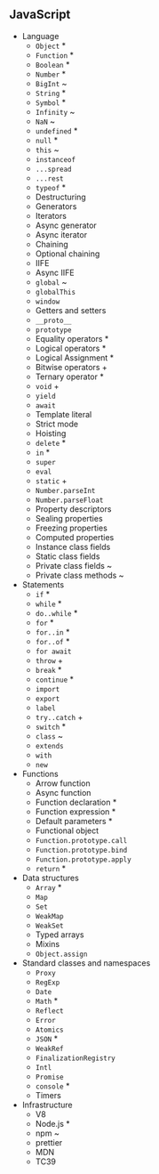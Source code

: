 ## JavaScript

- Language
  - `Object` *
  - `Function` *
  - `Boolean` *
  - `Number` *
  - `BigInt` ~
  - `String` *
  - `Symbol` *
  - `Infinity` ~
  - `NaN` ~
  - `undefined` *
  - `null` *
  - `this` ~
  - `instanceof`
  - `...spread`
  - `...rest`
  - `typeof` *
  - Destructuring
  - Generators
  - Iterators
  - Async generator
  - Async iterator
  - Chaining
  - Optional chaining
  - IIFE
  - Async IIFE
  - `global` ~
  - `globalThis`
  - `window`
  - Getters and setters
  - `__proto__`
  - `prototype`
  - Equality operators *
  - Logical operators *
  - Logical Assignment *
  - Bitwise operators +
  - Ternary operator *
  - `void` +
  - `yield`
  - `await`
  - Template literal
  - Strict mode
  - Hoisting
  - `delete` *
  - `in` *
  - `super`
  - `eval`
  - `static` +
  - `Number.parseInt`
  - `Number.parseFloat`
  - Property descriptors
  - Sealing properties
  - Freezing properties
  - Computed properties
  - Instance class fields
  - Static class fields
  - Private class fields ~
  - Private class methods ~
- Statements
  - `if` *
  - `while` *
  - `do..while` *
  - `for` *
  - `for..in` *
  - `for..of` *
  - `for await`
  - `throw` +
  - `break` *
  - `continue` *
  - `import`
  - `export`
  - `label`
  - `try..catch` +
  - `switch` *
  - `class` ~
  - `extends`
  - `with`
  - `new`
- Functions
  - Arrow function
  - Async function
  - Function declaration *
  - Function expression *
  - Default parameters *
  - Functional object
  - `Function.prototype.call`
  - `Function.prototype.bind`
  - `Function.prototype.apply`
  - `return` *
- Data structures
  - `Array` *
  - `Map`
  - `Set`
  - `WeakMap`
  - `WeakSet`
  - Typed arrays
  - Mixins
  - `Object.assign`
- Standard classes and namespaces
  - `Proxy`
  - `RegExp`
  - `Date`
  - `Math` *
  - `Reflect`
  - `Error`
  - `Atomics`
  - `JSON` *
  - `WeakRef`
  - `FinalizationRegistry`
  - `Intl`
  - `Promise`
  - `console` *
  - Timers
- Infrastructure
  - V8
  - Node.js *
  - npm ~
  - prettier
  - MDN
  - TC39
